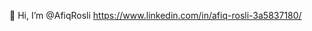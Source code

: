 👋 Hi, I’m @AfiqRosli
https://www.linkedin.com/in/afiq-rosli-3a5837180/

<!---
AfiqRosli/AfiqRosli is a ✨ special ✨ repository because its `README.md` (this file) appears on your GitHub profile.
You can click the Preview link to take a look at your changes.
--->
